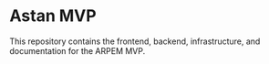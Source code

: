 ﻿# Astan MVP 
This repository contains the frontend, backend, infrastructure, and documentation for the ARPEM MVP.
